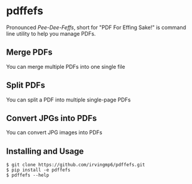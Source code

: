 # pdffefs
Pronounced _Pee-Dee-Feffs_, short for "PDF For Effing Sake!" is command line utility to help you manage PDFs.

## Merge PDFs
You can merge multiple PDFs into one single file

## Split PDFs
You can split a PDF into multiple single-page PDFs

## Convert JPGs into PDFs
You can convert JPG images into PDFs

## Installing and Usage
```
$ git clone https://github.com/irvingmp6/pdffefs.git
$ pip install -e pdffefs
$ pdffefs --help
```